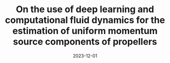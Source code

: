 ---
title: "On the use of deep learning and computational fluid dynamics for the estimation of uniform momentum source components of propellers"
date: 2023-12-01
venue: 'iScience'
paperurl: 'https://www.sciencedirect.com/science/article/pii/S258900422302374X'
citation: ' R. Martínez-Cuenca,  J. Luis-Gómez,  <strong>S. Iserte</strong>, and  S. Chiva, &quot;On the use of deep learning and computational fluid dynamics for the estimation of uniform momentum source components of propellers.&quot; iScience, 2023.'
---